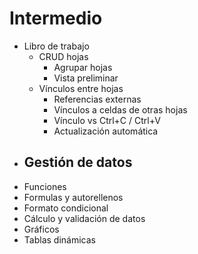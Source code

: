 # Intermedio

- Libro de trabajo
  - CRUD hojas
    - Agrupar hojas
    - Vista preliminar
  - Vínculos entre hojas
    - Referencias externas
    - Vínculos a celdas de otras hojas
    - Vínculo vs Ctrl+C / Ctrl+V
    - Actualización automática
- Gestión de datos
  -  
- Funciones
- Formulas y autorellenos
- Formato condicional
- Cálculo y validación de datos
- Gráficos
- Tablas dinámicas
